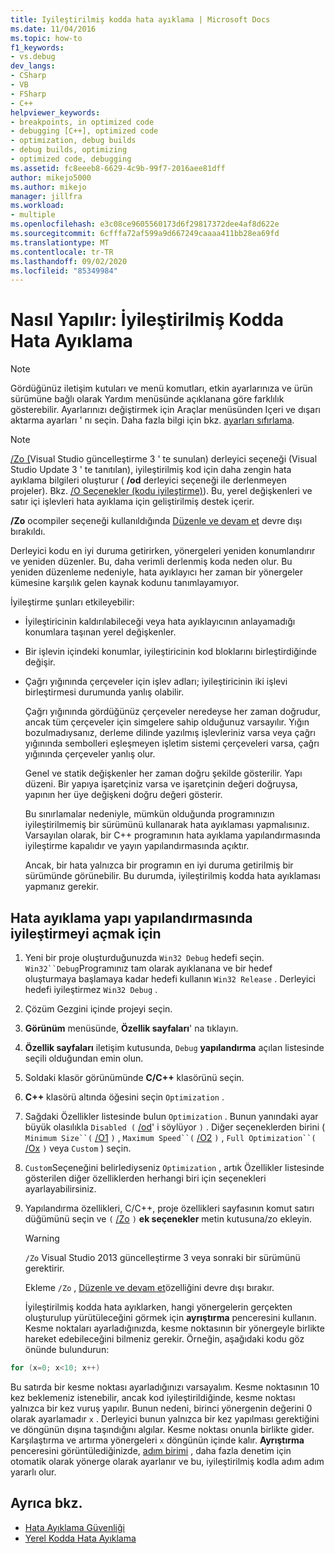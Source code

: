```yaml
---
title: Iyileştirilmiş kodda hata ayıklama | Microsoft Docs
ms.date: 11/04/2016
ms.topic: how-to
f1_keywords:
- vs.debug
dev_langs:
- CSharp
- VB
- FSharp
- C++
helpviewer_keywords:
- breakpoints, in optimized code
- debugging [C++], optimized code
- optimization, debug builds
- debug builds, optimizing
- optimized code, debugging
ms.assetid: fc8eeeb8-6629-4c9b-99f7-2016aee81dff
author: mikejo5000
ms.author: mikejo
manager: jillfra
ms.workload:
- multiple
ms.openlocfilehash: e3c08ce9605560173d6f29817372dee4af8d622e
ms.sourcegitcommit: 6cfffa72af599a9d667249caaaa411bb28ea69fd
ms.translationtype: MT
ms.contentlocale: tr-TR
ms.lasthandoff: 09/02/2020
ms.locfileid: "85349984"
---
```

# <a name="how-to-debug-optimized-code"></a>Nasıl Yapılır: İyileştirilmiş Kodda Hata Ayıklama

> [!NOTE]
> Gördüğünüz iletişim kutuları ve menü komutları, etkin ayarlarınıza ve ürün sürümüne bağlı olarak Yardım menüsünde açıklanana göre farklılık gösterebilir. Ayarlarınızı değiştirmek için Araçlar menüsünden Içeri ve dışarı aktarma ayarları ' nı seçin. Daha fazla bilgi için bkz. [ayarları sıfırlama](../ide/environment-settings.md#reset-settings).

> [!NOTE]
> [/Zo (](/cpp/build/reference/zo-enhance-optimized-debugging)Visual Studio güncelleştirme 3 ' te sunulan) derleyici seçeneği (Visual Studio Update 3 ' te tanıtılan), iyileştirilmiş kod için daha zengin hata ayıklama bilgileri oluşturur ( **/od** derleyici seçeneği ile derlenmeyen projeler). Bkz. [/O Seçenekler (kodu iyileştirme)](/cpp/build/reference/o-options-optimize-code)). Bu, yerel değişkenleri ve satır içi işlevleri hata ayıklama için geliştirilmiş destek içerir.
>
> **/Zo** ocompiler seçeneği kullanıldığında [Düzenle ve devam et](../debugger/edit-and-continue-visual-csharp.md) devre dışı bırakıldı.

 Derleyici kodu en iyi duruma getirirken, yönergeleri yeniden konumlandırır ve yeniden düzenler. Bu, daha verimli derlenmiş koda neden olur. Bu yeniden düzenleme nedeniyle, hata ayıklayıcı her zaman bir yönergeler kümesine karşılık gelen kaynak kodunu tanımlayamıyor.

 İyileştirme şunları etkileyebilir:

- İyileştiricinin kaldırılabileceği veya hata ayıklayıcının anlayamadığı konumlara taşınan yerel değişkenler.

- Bir işlevin içindeki konumlar, iyileştiricinin kod bloklarını birleştirdiğinde değişir.

- Çağrı yığınında çerçeveler için işlev adları; iyileştiricinin iki işlevi birleştirmesi durumunda yanlış olabilir.

  Çağrı yığınında gördüğünüz çerçeveler neredeyse her zaman doğrudur, ancak tüm çerçeveler için simgelere sahip olduğunuz varsayılır. Yığın bozulmadıysanız, derleme dilinde yazılmış işlevleriniz varsa veya çağrı yığınında sembolleri eşleşmeyen işletim sistemi çerçeveleri varsa, çağrı yığınında çerçeveler yanlış olur.

  Genel ve statik değişkenler her zaman doğru şekilde gösterilir. Yapı düzeni. Bir yapıya işaretçiniz varsa ve işaretçinin değeri doğruysa, yapının her üye değişkeni doğru değeri gösterir.

  Bu sınırlamalar nedeniyle, mümkün olduğunda programınızın iyileştirilmemiş bir sürümünü kullanarak hata ayıklaması yapmalısınız. Varsayılan olarak, bir C++ programının hata ayıklama yapılandırmasında iyileştirme kapalıdır ve yayın yapılandırmasında açıktır.

  Ancak, bir hata yalnızca bir programın en iyi duruma getirilmiş bir sürümünde görünebilir. Bu durumda, iyileştirilmiş kodda hata ayıklaması yapmanız gerekir.

## <a name="to-turn-on-optimization-in-a-debug-build-configuration"></a>Hata ayıklama yapı yapılandırmasında iyileştirmeyi açmak için

1. Yeni bir proje oluşturduğunuzda `Win32 Debug` hedefi seçin. `Win32``Debug`Programınız tam olarak ayıklanana ve bir hedef oluşturmaya başlamaya kadar hedefi kullanın `Win32 Release` . Derleyici hedefi iyileştirmez `Win32 Debug` .

2. Çözüm Gezgini içinde projeyi seçin.

3. **Görünüm** menüsünde, **Özellik sayfaları**' na tıklayın.

4. **Özellik sayfaları** iletişim kutusunda, `Debug` **yapılandırma** açılan listesinde seçili olduğundan emin olun.

5. Soldaki klasör görünümünde **C/C++** klasörünü seçin.

6. **C++** klasörü altında öğesini seçin `Optimization` .

7. Sağdaki Özellikler listesinde bulun `Optimization` . Bunun yanındaki ayar büyük olasılıkla `Disabled (` [/od](/cpp/build/reference/od-disable-debug)' i söylüyor `)` . Diğer seçeneklerden birini ( `Minimum Size``(` [/O1](/cpp/build/reference/o1-o2-minimize-size-maximize-speed) `)` , `Maximum Speed``(` [/O2](/cpp/build/reference/o1-o2-minimize-size-maximize-speed) `)` , `Full Optimization``(` [/Ox](/cpp/build/reference/ox-full-optimization) `)` veya `Custom` ) seçin.

8. `Custom`Seçeneğini belirlediyseniz `Optimization` , artık Özellikler listesinde gösterilen diğer özelliklerden herhangi biri için seçenekleri ayarlayabilirsiniz.

9. Yapılandırma özellikleri, C/C++, proje özellikleri sayfasının komut satırı düğümünü seçin ve `(` [/Zo](/cpp/build/reference/zo-enhance-optimized-debugging) `)` **ek seçenekler** metin kutusuna/zo ekleyin.

    > [!WARNING]
    > `/Zo` Visual Studio 2013 güncelleştirme 3 veya sonraki bir sürümünü gerektirir.
    >
    >  Ekleme `/Zo` , [Düzenle ve devam et](../debugger/edit-and-continue-visual-csharp.md)özelliğini devre dışı bırakır.

   İyileştirilmiş kodda hata ayıklarken, hangi yönergelerin gerçekten oluşturulup yürütüleceğini görmek için **ayrıştırma** penceresini kullanın. Kesme noktaları ayarladığınızda, kesme noktasının bir yönergeyle birlikte hareket edebileceğini bilmeniz gerekir. Örneğin, aşağıdaki kodu göz önünde bulundurun:

```cpp
for (x=0; x<10; x++)
```

 Bu satırda bir kesme noktası ayarladığınızı varsayalım. Kesme noktasının 10 kez beklemeniz istenebilir, ancak kod iyileştirildiğinde, kesme noktası yalnızca bir kez vuruş yapılır. Bunun nedeni, birinci yönergenin değerini 0 olarak ayarlamadır `x` . Derleyici bunun yalnızca bir kez yapılması gerektiğini ve döngünün dışına taşındığını algılar. Kesme noktası onunla birlikte gider. Karşılaştırma ve artırma yönergeleri `x` döngünün içinde kalır. **Ayrıştırma** penceresini görüntülediğinizde, [adım birimi](/previous-versions/visualstudio/visual-studio-2010/ek13f001(v=vs.100)) , daha fazla denetim için otomatik olarak yönerge olarak ayarlanır ve bu, iyileştirilmiş kodla adım adım yararlı olur.

## <a name="see-also"></a>Ayrıca bkz.

- [Hata Ayıklama Güvenliği](../debugger/debugger-security.md)
- [Yerel Kodda Hata Ayıklama](../debugger/debugging-native-code.md)
